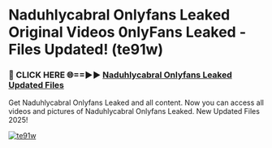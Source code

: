 # Naduhlycabral Onlyfans Leaked Original Videos 0nlyFans Leaked - Files Updated! (te91w)

<h3>🔴 CLICK HERE 🌐==►► <a href="https://tinyurl.com/3hn5wdd3" rel="nofollow">Naduhlycabral Onlyfans Leaked Updated Files</a></h3>

Get Naduhlycabral Onlyfans Leaked and all content. Now you can access all videos and pictures of Naduhlycabral Onlyfans Leaked. New Updated Files 2025!

[![te91w](https://i.imgur.com/4HnBqBT.gif)](https://tinyurl.com/3hn5wdd3)
